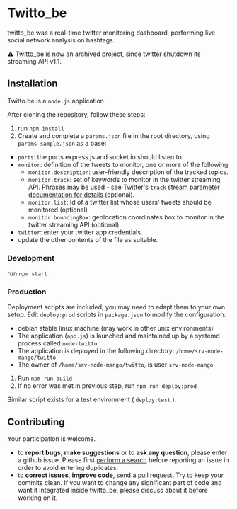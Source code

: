# Twitto_be

twitto_be was a real-time twitter monitoring dashboard, performing live social network analysis on hashtags.

:warning: Twitto_be is now an archived project, since twitter shutdown its streaming API v1.1.


## Installation

Twitto.be is a `node.js` application.

After cloning the repository, follow these steps:

1. run `npm install`
2. Create and complete a `params.json` file in the root directory, using `params-sample.json` as a base:
  * `ports`: the ports express.js and socket.io should listen to.
  * `monitor`: definition of the tweets to monitor, one or more of the following:
	 * `monitor.description`: user-friendly description of the tracked topics.
	  * `monitor.track`: set of keywords to monitor in the twitter streaming API. Phrases may be used - see Twitter's [`track` stream parameter documentation for details](https://developer.twitter.com/en/docs/tweets/filter-realtime/guides/basic-stream-parameters#track) (optional).
	  * `monitor.list`: Id of a twitter list whose users' tweets should be monitored (optional)
	  * `monitor.boundingBox`: geolocation coordinates box to monitor in the twitter streaming API (optional).
  * `twitter`: enter your twitter app credentials.
  * update the other contents of the file as suitable.

### Development

run `npm start`

### Production

Deployment scripts are included, you may need to adapt them to your own setup. Edit `deploy:prod` scripts in `package.json` to modify the configuration:
* debian stable linux machine (may work in other unix environments)
* The application (`app.js`) is launched and maintained up by a systemd process called `node-twitto`
* The application is deployed in the following directory: `/home/srv-node-mango/twitto`
* The owner of `/home/srv-node-mango/twitto`, is user `srv-node-mango`

1. Run `npm run build`
2. If no error was met in previous step, run `npm run deploy:prod`

Similar script exists for a test environment ( `deploy:test` ).

## Contributing

Your participation is welcome.

* to **report bugs**, **make suggestions** or to **ask any question**, please enter a github issue. Please first [perform a search](https://github.com/Mango-information-systems/twitto_be/issues) before reporting an issue in order to avoid entering duplicates.
* to **correct issues**, **improve code**, send a pull request. Try to keep your commits clean. If you want to change any significant part of code and want it integrated inside twitto_be, please discuss about it before working on it.
